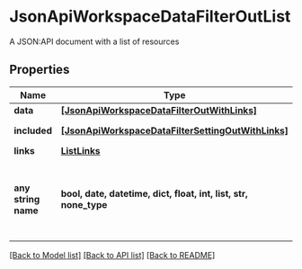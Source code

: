 # JsonApiWorkspaceDataFilterOutList

A JSON:API document with a list of resources

## Properties
Name | Type | Description | Notes
------------ | ------------- | ------------- | -------------
**data** | [**[JsonApiWorkspaceDataFilterOutWithLinks]**](JsonApiWorkspaceDataFilterOutWithLinks.md) |  | 
**included** | [**[JsonApiWorkspaceDataFilterSettingOutWithLinks]**](JsonApiWorkspaceDataFilterSettingOutWithLinks.md) | Included resources | [optional] 
**links** | [**ListLinks**](ListLinks.md) |  | [optional] 
**any string name** | **bool, date, datetime, dict, float, int, list, str, none_type** | any string name can be used but the value must be the correct type | [optional]

[[Back to Model list]](../README.md#documentation-for-models) [[Back to API list]](../README.md#documentation-for-api-endpoints) [[Back to README]](../README.md)


